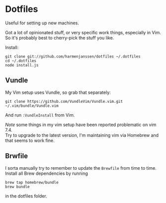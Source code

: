 # Dotfiles

Useful for setting up new machines.

Got a lot of opinionated stuff, or very specific work things, especially in Vim. So it's probably
best to cherry-pick the stuff you like.

Install:

```
git clone git://github.com/harmenjanssen/dotfiles ~/.dotfiles
cd ~/.dotfiles
node install.js
```

## Vundle 

My Vim setup uses Vundle, so grab that separately:

```
git clone https://github.com/VundleVim/Vundle.vim.git ~/.vim/bundle/Vundle.vim
```

And run `:VundleInstall` from Vim.

*Note* some things in my vim setup have been reported problematic on vim 7.4.  
Try to upgrade to the latest version, I'm maintaining vim via Homebrew and that seems to work fine.

## Brwfile

I sorta manually try to remember to update the `Brewfile` from time to time.  
Install all Brew dependencies by running 

```
brew tap homebrew/bundle
brew bundle
```

in the dotfiles folder.
